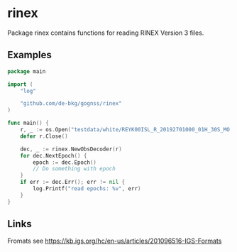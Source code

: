 # rinex

Package rinex contains functions for reading RINEX Version 3 files.

## Examples

``` go
package main

import (
	"log"

	"github.com/de-bkg/gognss/rinex"
)

func main() {
	r, _ := os.Open("testdata/white/REYK00ISL_R_20192701000_01H_30S_MO.rnx")
	defer r.Close()

	dec, _ := rinex.NewObsDecoder(r)
	for dec.NextEpoch() {
		epoch := dec.Epoch()
		// Do something with epoch
	}
	if err := dec.Err(); err != nil {
		log.Printf("read epochs: %v", err)
	}
}
```


## Links
Fromats see https://kb.igs.org/hc/en-us/articles/201096516-IGS-Formats
